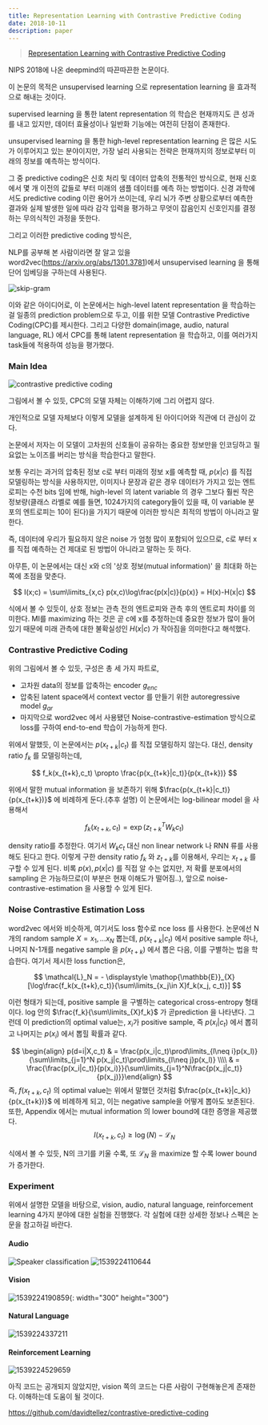 ```yaml
---
title: Representation Learning with Contrastive Predictive Coding
date: 2018-10-11
description: paper
---
```


> [Representation Learning with Contrastive Predictive Coding](https://arxiv.org/abs/1807.03748)

NIPS 2018에 나온 deepmind의 따끈따끈한 논문이다.

이 논문의 목적은 unsupervised learning 으로 representation learning 을 효과적으로 해내는 것이다.

supervised learning 을 통한 latent representation 의 학습은 현재까지도 큰 성과를 내고 있지만, 데이터 효율성이나 일반화 기능에는 여전히 단점이 존재한다.

unsupervised learning 을 통한 high-level representation learning 은 많은 시도가 이루어지고 있는 분야이지만, 가장 널리 사용되는 전략은 현재까지의 정보로부터 미래의 정보를 예측하는 방식이다.

그 중  predictive coding은 신호 처리 및 데이터 압축의 전통적인 방식으로, 현재 신호에서 몇 개 이전의 값들로 부터 미래의 샘플 데이터를 예측 하는 방법이다. 신경 과학에서도 predictive coding 이란 용어가 쓰이는데, 우리 뇌가 주변 상황으로부터 예측한 결과와 실제 발생한 일에 따라 감각 입력을 평가하고 무엇이 잡음인지 신호인지를 결정하는 무의식적인 과정을 뜻한다.

그리고 이러한 predictive coding 방식은,

NLP를 공부해 본 사람이라면 잘 알고 있을 word2vec(https://arxiv.org/abs/1301.3781)에서 unsupervised learning 을 통해 단어 임베딩을 구하는데 사용된다.

![skip-gram](http://i.imgur.com/TupGxMl.png)



이와 같은 아이디어로, 이 논문에서는 high-level latent representation 을 학습하는 걸 일종의 prediction problem으로 두고, 이를 위한 모델 Contrastive Predictive Coding(CPC)를 제시한다. 그리고 다양한 domain(image, audio, natural language, RL) 에서  CPC를 통해 latent representation 을 학습하고, 이를 여러가지 task들에 적용하여 성능을 평가했다.

###  Main Idea

![contrastive predictive coding](https://camo.githubusercontent.com/ab285aadb87cc935d7b0ad1ac94c949ce6e06702/68747470733a2f2f692e696d6775722e636f6d2f444558633552342e706e67)

그림에서 볼 수 있듯, CPC의 모델 자체는 이해하기에 그리 어렵지 않다.

개인적으로 모델 자체보다 이렇게 모델을 설계하게 된 아이디어와 직관에 더 관심이 갔다.

논문에서 저자는 이 모델이 고차원의 신호들이 공유하는 중요한 정보만을 인코딩하고 필요없는 노이즈를 버리는 방식을  학습한다고 말한다.

보통 우리는 과거의 압축된 정보 c로 부터 미래의 정보 x를 예측할 때, $p(x\vert c)$ 를 직접 모델링하는 방식을 사용하지만, 이미지나 문장과 같은 경우 데이터가 가지고 있는 엔트로피는 수천 bits 임에 반해, high-level 의 latent variable 의 경우 그보다 훨씬 작은 정보량(클래스 라벨로 예를 들면, 1024가지의 category들이 있을 때, 이 variable 분포의 엔트로피는 10이 된다)을 가지기 때문에 이러한 방식은 최적의 방법이 아니라고 말한다.

즉, 데이터에 우리가 필요하지 않은 noise 가 엄청 많이 포함되어 있으므로, c로 부터 x를 직접 예측하는 건 제대로 된 방법이 아니라고 말하는 듯 하다.

아무튼, 이 논문에서는 대신 x와 c의 '상호 정보(mutual information)' 을 최대화 하는 쪽에 초점을 맞춘다.

$$
I(x;c) = \sum\limits_{x,c} p(x,c)\log\frac{p(x|c)}{p(x)} = H(x)-H(x|c)
$$

식에서 볼 수 있듯이, 상호 정보는 관측 전의 엔트로피와 관측 후의 엔트로피 차이를 의미한다.
MI를 maximizing 하는 것은 곧 c에 x를 추정하는데 중요한 정보가 많이 들어있기 때문에 미래 관측에 대한 불확실성인 $H(x|c)$ 가 작아짐을 의미한다고 해석했다.

### Contrastive Predictive Coding

위의 그림에서 볼 수 있듯, 구성은 총 세 가지 파트로, 

- 고차원 data의 정보를 압축하는 encoder $g_{enc}$ 
- 압축된 latent space에서 context vector 를 만들기 위한 autoregressive model $g_{ar}$
- 마지막으로 word2vec 에서 사용됐던 Noise-contrastive-estimation 방식으로 loss를 구하여 end-to-end 학습이 가능하게 한다.

위에서 말했듯, 이 논문에서는 $p(x_{t+k}|c_t)$  를 직접 모델링하지 않는다.
대신,  density ratio $f_k$ 를 모델링하는데,

$$
f_k(x_{t+k},c_t) \propto \frac{p(x_{t+k}|c_t)}{p(x_{t+k})}
$$

위에서 말한 mutual information 을 보존하기 위해 $\frac{p(x_{t+k}|c_t)}{p(x_{t+k})}$ 에 비례하게 둔다.(추후 설명)
이 논문에서는 log-bilinear model 을 사용해서

$$
f_k(x_{t+k},c_t) = \exp(z_{t+k}^TW_kc_t)
$$

density ratio를 추정한다. 여기서 $W_kc_t$ 대신 non linear network 나 RNN 류를 사용해도 된다고 한다.
이렇게 구한 density ratio $f_k$ 와 $z_{t+k}$를 이용해서, 우리는 $x_{t+k}$ 를 구할 수 있게 된다. 비록 $p(x), p(x|c)$ 를 직접 알 수는 없지만, 저 확률 분포에서의 sampling 은 가능하므로(이 부분은 현재 이해도가 떨어짐..), 앞으로 noise-contrastive-estimation 을 사용할 수 있게 된다. 

### Noise Contrastive Estimation Loss

word2vec 에서와 비슷하게, 여기서도 loss 함수로 nce loss 를 사용한다. 논문에선 N 개의 random sample $X ={x_1, ... x_N}$ 뽑는데, $p(x_{t+k}|c_t)$ 에서 positive sample 하나, 나머지 N-1개를 negative sample 을 $p(x_{t+k})$ 에서 뽑은 다음, 이를 구별하는 법을 학습한다.
여기서 제시한 loss function은,

$$
\mathcal{L}_N = - \displaystyle \mathop{\mathbb{E}}_{X}[\log\frac{f_k(x_{t+k},c_t)}{\sum\limits_{x_j\in X}f_k(x_j, c_t)}]
$$

이런 형태가 되는데, positive sample 을 구별하는 categorical cross-entropy 형태이다. log 안의 $\frac{f_k}{\sum\limits_{X}f_k}$ 가 곧prediction 을 나타낸다.
그런데 이 prediction의 optimal value는, $x_i$가 positive sample, 즉 $p(x_i|c_t)$ 에서 뽑히고 나머지는 $p(x_i)$ 에서 뽑힐 확률과 같다.

$$
\begin{align} p(d=i|X,c_t) & = \frac{p(x_i|c_t)\prod\limits_{l\neq i}p(x_l)}{\sum\limits_{j=1}^N p(x_j|c_t)\prod\limits_{l\neq j}p(x_l)} 
\\\\ & = \frac{\frac{p(x_i|c_t)}{p(x_i)}}{\sum\limits_{j=1}^N\frac{p(x_j|c_t)}{p(x_j)}}\end{align}
$$
즉, $f(x_{t+k}, c_t)$ 의 optimal value는 위에서 말했던 것처럼 $\frac{p(x_{t+k}|c_k)}{p(x_{t+k})}$ 에 비례하게 되고, 이는 negative sample을 어떻게 뽑아도 보존된다. 또한, Appendix 에서는 mutual information 의 lower bound에 대한 증명을 제공했다.
$$
I(x_{t+k}, c_t)\geq \log(N)-\mathcal{L}_{N}
$$

식에서 볼 수 있듯,  N의 크기를 키울 수록, 또 $\mathcal{L}_{N}$ 을 maximize 할 수록 lower bound 가 증가한다.

### Experiment

위에서 설명한 모델을 바탕으로, vision, audio, natural language, reinforcement learning 4가지 분야에 대한 실험을 진행했다. 각 실험에 대한 상세한 정보나 스펙은 논문을 참고하길 바란다.

####  Audio

![Speaker classification](/assets/post_image/1539223980806.png) ![1539224110644](/assets/post_image/1539224110644.png)

#### Vision

![1539224190859](/assets/post_image/1539224190859.png){: width="300" height="300"}

#### Natural Language

![1539224337211](/assets/post_image/1539224337211.png)

#### Reinforcement Learning

![1539224529659](/assets/post_image/1539224529659.png)

아직 코드는 공개되지 않았지만, vision 쪽의 코드는 다른 사람이 구현해놓은게 존재한다. 이해하는데 도움이 될 것이다. 

https://github.com/davidtellez/contrastive-predictive-coding



